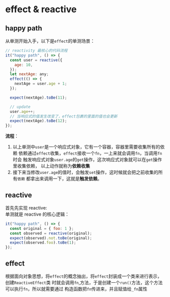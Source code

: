 # effect & reactive

## happy path

从单测开始入手，以下是`effect`的单测场景：

```javascript
// reactivity 最核心的代码流程
it("happy path", () => {
  const user = reactive({
    age: 10,
  });
  let nextAge: any;
  effect(() => {
    nextAge = user.age + 1;
  });

  expect(nextAge).toBe(11);

  // update
  user.age++;
  // 当响应式的值发生改变了，effect包裹的里面的值也会更新
  expect(nextAge).toBe(12);
});
```

**流程**：

1. 以上单测中`user`是一个响应式对象，它有一个容器，容器里需要收集所有的依赖
   依赖通过`effect`收集，`effect`接收一个`fn`，一上来就会调用`fn`，当调用`fn`时会
   触发响应式对象`user.age`的`get`操作，这次响应式对象就可以在`get`操作里收集依赖，
   以上动作就称为**依赖收集**
2. 接下来当修改`user.age`的值时，会触发`set`操作，这时候就会把之前收集的所有`依赖`
   都拿出来调用一下，这就是**触发依赖**。

## reactive

首先先实现 reactive:  
单测就是 reactive 的核心逻辑：

```javascript
it("happy path", () => {
  const original = { foo: 1 };
  const observed = reactive(original);
  expect(observed).not.toBe(original);
  expect(observed.foo).toBe(1);
});
```

## effect

根据面向对象思想，将`effect`的概念抽出，将`effect`封装成一个类来进行表示，创建`ReactiveEffect`类
时就会调用`fn`,方法，于是创建一个`run()`方法，这个方法可以执行`fn`，所以就需要通过
构造函数把`fn`传进来，并且赋值给`_fn`属性
